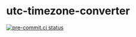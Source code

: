 # utc-timezone-converter

[![pre-commit.ci status](https://results.pre-commit.ci/badge/github/Telegram-Utilities/utc-timezone-converter/master.svg)](https://results.pre-commit.ci/latest/github/Telegram-Utilities/utc-timezone-converter/master)

